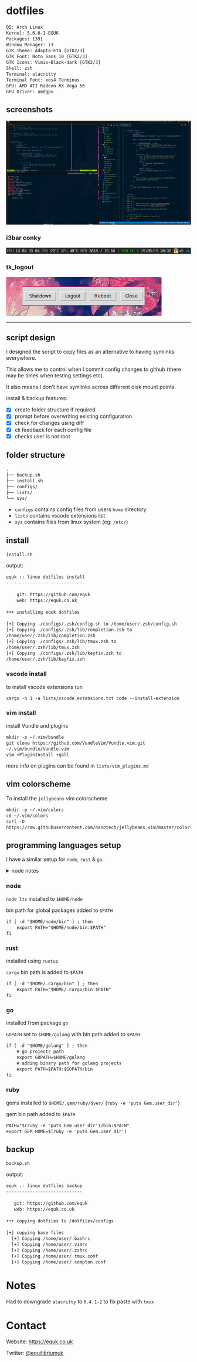 # dotfiles

    OS: Arch Linux
    Kernel: 5.6.6-1-EQUK
    Packages: 1391
    Window Manager: i3
    GTK Theme: Adapta-Eta [GTK2/3]
    GTK Font: Noto Sans 10 [GTK2/3]
    GTK Icons: Vimix-Black-dark [GTK2/3]
    Shell: zsh
    Terminal: alacritty
    Terminal Font: xos4 Terminus
    GPU: AMD ATI Radeon RX Vega 56
    GPU Driver: amdgpu

## screenshots

![](./screenshots/linux_desktop.png)

### i3bar conky

![](./screenshots/i3bar_conky.png)

### tk_logout

![](./screenshots/tk_logout_07062014.png)

---

## script design

I designed the script to copy files as an alternative to having symlinks everywhere.

This allows me to control when I commit config changes to github (there may be times when testing settings etc).

It also means I don't have symlinks across different disk mount points.

install & backup features:

- [x] create folder structure if required
- [x] prompt before overwriting existing configuration
- [x] check for changes using diff
- [x] cli feedback for each config file
- [x] checks user is not root

## folder structure

    .
    ├── backup.sh
    ├── install.sh
    ├── configs/
    ├── lists/
    └── sys/

- `configs` contains config files from users `home` directory
- `lists` contains vscode extensions list
- `sys` contains files from linux system (eg: `/etc/`)

## install

    install.sh

output:

    equk :: linux dotfiles install
    ------------------------------

        git: https://github.com/equk
        web: https://equk.co.uk

    +++ installing equk dotfiles

    [+] Copying ./configs/.zsh/config.sh to /home/user/.zsh/config.sh
    [+] Copying ./configs/.zsh/lib/completion.zsh to /home/user/.zsh/lib/completion.zsh
    [+] Copying ./configs/.zsh/lib/tmux.zsh to /home/user/.zsh/lib/tmux.zsh
    [+] Copying ./configs/.zsh/lib/keyfix.zsh to /home/user/.zsh/lib/keyfix.zsh

### vscode install

to install vscode extensions run

    xargs -n 1 -a lists/vscode_extensions.txt code --install-extension

### vim install

install Vundle and plugins

    mkdir -p ~/.vim/bundle
    git clone https://github.com/VundleVim/Vundle.vim.git ~/.vim/bundle/Vundle.vim
    vim +PluginInstall +qall

more info on plugins can be found in `lists/vim_plugins.md`

## vim colorscheme

To install the `jellybeans` vim colorscheme

    mkdir -p ~/.vim/colors
    cd ~/.vim/colors
    curl -O https://raw.githubusercontent.com/nanotech/jellybeans.vim/master/colors/jellybeans.vim

## programming languages setup

I have a similar setup for `node`, `rust` & `go`.

<details><summary>node notes</summary>
Node years ago had some really bad practices of installing global packages from npm under root with a lot of packages requiring root access to run.

I setup node in the user `$HOME` path ~2015 ([commit](https://github.com/equk/linux/commit/adb909d9dd31952c692f4361763218ea7fb775fc#diff-d730a561a0599bb6b9e3a8272464df79) `adb909d9dd31952c692f4361763218ea7fb775fc`)
</details>

### node

`node lts` installed to `$HOME/node`

bin path for global packages added to `$PATH`

```
if [ -d "$HOME/node/bin" ] ; then
    export PATH="$HOME/node/bin:$PATH"
fi
```

### rust

installed using `rustup`

`cargo` bin path is added to `$PATH`

```
if [ -d "$HOME/.cargo/bin" ] ; then
    export PATH="$HOME/.cargo/bin:$PATH"
fi
```

### go

installed from package `go`

`GOPATH` set to `$HOME/golang` with bin path added to `$PATH`
```
if [ -d "$HOME/golang" ] ; then
    # go projects path
    export GOPATH=$HOME/golang
    # adding binary path for golang projects
    export PATH=$PATH:$GOPATH/bin
fi
```

### ruby

gems installed to `$HOME/.gem/ruby/$ver/` (`ruby -e 'puts Gem.user_dir'`)

gem bin path added to `$PATH`

```
PATH="$(ruby -e 'puts Gem.user_dir')/bin:$PATH"
export GEM_HOME=$(ruby -e 'puts Gem.user_dir')
```

## backup

    backup.sh

output:

    equk :: linux dotfiles backup
    -----------------------------

       git: https://github.com/equk
       web: https://equk.co.uk

    +++ copying dotfiles to /dotfiles/configs

    [+] copying base files
      [+] Copying /home/user/.bashrc
      [+] Copying /home/user/.vimrc
      [+] Copying /home/user/.zshrc
      [+] Copying /home/user/.tmux.conf
      [+] Copying /home/user/.compton.conf

# Notes

Had to downgrade `alacritty` to `0.4.1-2` to fix paste with `tmux`

# Contact

Website: https://equk.co.uk

Twitter: [@equilibriumuk](https://twitter.com/equilibriumuk)
